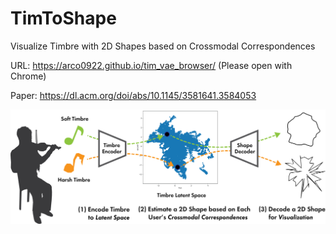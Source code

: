 # TimToShape

Visualize Timbre with 2D Shapes based on Crossmodal Correspondences

URL: https://arco0922.github.io/tim_vae_browser/ (Please open with Chrome)

Paper: https://dl.acm.org/doi/abs/10.1145/3581641.3584053

![](./resources/timtoshape_teaser.png)
